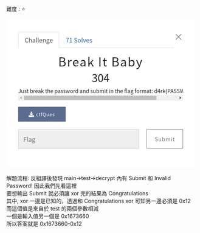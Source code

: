 難度 :  :star:
  
![question](https://github.com/dreamisadream/CTF/blob/master/CTF_CONTEST/2019/HackconCTF/reverse/Break%20It%20Baby/pic1.png)

解題流程:
      反組譯後發現 main->test->decrypt 內有 Submit 和 Invalid Password! 因此我們先看這裡 <br>
      要想輸出 Submit 就必須讓 xor 完的結果為 Congratulations <br>
      其中, xor 一邊是已知的，透過和 Congratulations xor 可知另一邊必須是 0x12 <br>
      而這個值是來自於 test 的兩個參數相減 <br>
      一個是輸入值另一個是 0x1673660 <br>
      所以答案就是 0x1673660-0x12 <br>     